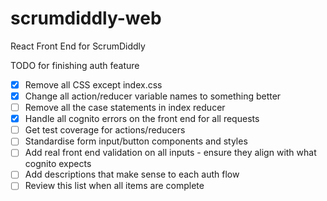 # scrumdiddly-web
React Front End for ScrumDiddly

TODO for finishing auth feature
- [X] Remove all CSS except index.css
- [X] Change all action/reducer variable names to something better
- [ ] Remove all the case statements in index reducer
- [X] Handle all cognito errors on the front end for all requests
- [ ] Get test coverage for actions/reducers
- [ ] Standardise form input/button components and styles
- [ ] Add real front end validation on all inputs - ensure they align with what cognito expects
- [ ] Add descriptions that make sense to each auth flow
- [ ] Review this list when all items are complete

